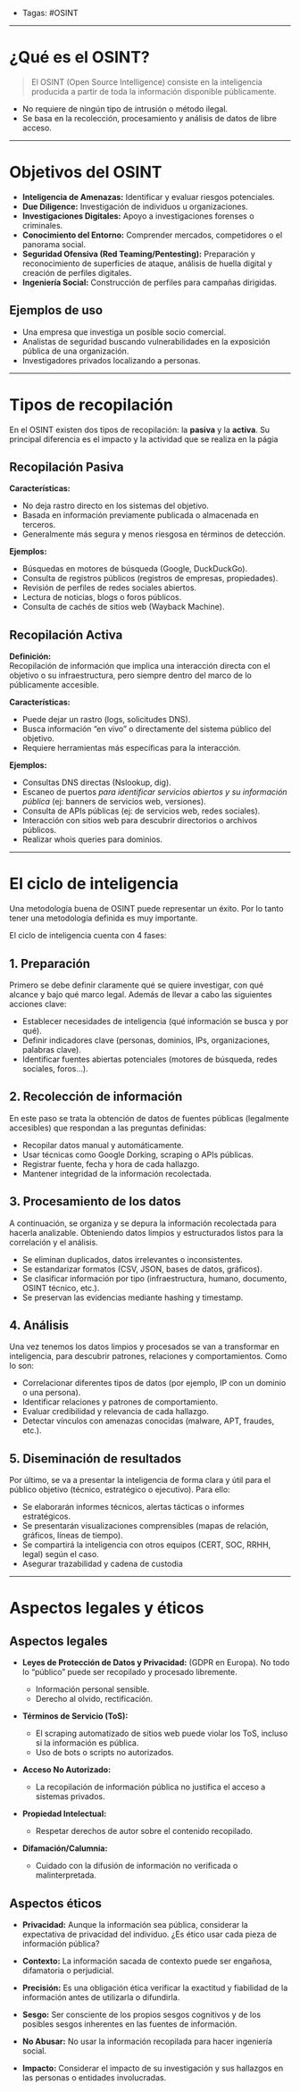 - Tagas: #OSINT 
---
# ¿Qué es el OSINT?

>El OSINT (Open Source Intelligence) consiste en la inteligencia producida a partir de toda la información disponible públicamente.
- No requiere de ningún tipo de intrusión o método ilegal.
- Se basa en la recolección, procesamiento y análisis de datos de libre acceso.
---
# Objetivos del OSINT
- **Inteligencia de Amenazas:** Identificar y evaluar riesgos potenciales.
- **Due Diligence:** Investigación de individuos u organizaciones.
- **Investigaciones Digitales:** Apoyo a investigaciones forenses o criminales.
- **Conocimiento del Entorno:** Comprender mercados, competidores o el panorama social.
- **Seguridad Ofensiva (Red Teaming/Pentesting):** Preparación y reconocimiento de superficies de ataque, análisis de huella digital y creación de perfiles digitales.
- **Ingeniería Social:** Construcción de perfiles para campañas dirigidas.

## Ejemplos de uso
- Una empresa que investiga un posible socio comercial.
- Analistas de seguridad buscando vulnerabilidades en la exposición pública de una organización.
- Investigadores privados localizando a personas.

---

# Tipos de recopilación
En el OSINT existen dos tipos de recopilación: la **pasiva** y la **activa**. 
Su principal diferencia es el impacto y la actividad que se realiza en la págia

## Recopilación Pasiva
**Características:**
- No deja rastro directo en los sistemas del objetivo.
- Basada en información previamente publicada o almacenada en terceros.
- Generalmente más segura y menos riesgosa en términos de detección.

**Ejemplos:**
- Búsquedas en motores de búsqueda (Google, DuckDuckGo).
- Consulta de registros públicos (registros de empresas, propiedades).
- Revisión de perfiles de redes sociales abiertos.
- Lectura de noticias, blogs o foros públicos.
- Consulta de cachés de sitios web (Wayback Machine).

## Recopilación Activa
**Definición:**  
Recopilación de información que implica una interacción directa con el objetivo o su infraestructura, pero siempre dentro del marco de lo públicamente accesible.

**Características:**
- Puede dejar un rastro (logs, solicitudes DNS).
- Busca información “en vivo” o directamente del sistema público del objetivo.
- Requiere herramientas más específicas para la interacción.

**Ejemplos:**
- Consultas DNS directas (Nslookup, dig).
- Escaneo de puertos _para identificar servicios abiertos y su información pública_ (ej: banners de servicios web, versiones).
- Consulta de APIs públicas (ej: de servicios web, redes sociales).
- Interacción con sitios web para descubrir directorios o archivos públicos.
- Realizar whois queries para dominios.
---
# El ciclo de inteligencia
Una metodología buena de OSINT puede representar un éxito. Por lo tanto tener una metodología definida es muy importante.

El ciclo de inteligencia cuenta con 4 fases:
## 1. Preparación
Primero se debe definir claramente qué se quiere investigar, con qué alcance y bajo qué marco legal. Además de llevar a cabo las siguientes acciones clave:
- Establecer necesidades de inteligencia (qué información se busca y por qué).
- Definir indicadores clave (personas, dominios, IPs, organizaciones, palabras clave).
- Identificar fuentes abiertas potenciales (motores de búsqueda, redes sociales, foros...).
## 2. Recolección de información
En este paso se trata la obtención de datos de fuentes públicas (legalmente accesibles) que respondan a las preguntas definidas:
- Recopilar datos manual y automáticamente.
- Usar técnicas como Google Dorking, scraping o APIs públicas.
- Registrar fuente, fecha y hora de cada hallazgo.
- Mantener integridad de la información recolectada.
## 3.  Procesamiento de los datos
A continuación, se organiza y se depura la información recolectada para hacerla analizable. Obteniendo datos limpios y estructurados listos para la correlación y el análisis. 
- Se eliminan duplicados, datos irrelevantes o inconsistentes.
- Se estandarizar formatos (CSV, JSON, bases de datos, gráficos).
- Se clasificar información por tipo (infraestructura, humano, documento, OSINT técnico, etc.).
- Se preservan las evidencias mediante hashing y timestamp.
## 4. Análisis
Una vez tenemos los datos limpios y procesados se van a transformar en inteligencia, para descubrir patrones, relaciones y comportamientos. Como lo son:
- Correlacionar diferentes tipos de datos (por ejemplo, IP con un dominio o una persona).
- Identificar relaciones y patrones de comportamiento.
- Evaluar credibilidad y relevancia de cada hallazgo.
- Detectar vínculos con amenazas conocidas (malware, APT, fraudes, etc.).
## 5. Diseminación de resultados
Por último, se va a presentar la inteligencia de forma clara y útil para el público objetivo (técnico, estratégico o ejecutivo). Para ello:
- Se elaborarán informes técnicos, alertas tácticas o informes estratégicos.
- Se presentarán visualizaciones comprensibles (mapas de relación, gráficos, líneas de tiempo).
- Se compartirá la inteligencia con otros equipos (CERT, SOC, RRHH, legal) según el caso.
- Asegurar trazabilidad y cadena de custodia
---
# Aspectos legales y éticos
## Aspectos legales
- **Leyes de Protección de Datos y Privacidad:** (GDPR en Europa). No todo lo “público” puede ser recopilado y procesado libremente.
    - Información personal sensible.
    - Derecho al olvido, rectificación.

- **Términos de Servicio (ToS):**
    - El scraping automatizado de sitios web puede violar los ToS, incluso si la información es pública.
    - Uso de bots o scripts no autorizados.

- **Acceso No Autorizado:**
    - La recopilación de información pública no justifica el acceso a sistemas privados.

- **Propiedad Intelectual:**
    - Respetar derechos de autor sobre el contenido recopilado.

- **Difamación/Calumnia:**
    - Cuidado con la difusión de información no verificada o malinterpretada.

## Aspectos éticos
- **Privacidad:** Aunque la información sea pública, considerar la expectativa de privacidad del individuo. ¿Es ético usar cada pieza de información pública?

- **Contexto:** La información sacada de contexto puede ser engañosa, difamatoria o perjudicial.

- **Precisión:** Es una obligación ética verificar la exactitud y fiabilidad de la información antes de utilizarla o difundirla.

- **Sesgo:** Ser consciente de los propios sesgos cognitivos y de los posibles sesgos inherentes en las fuentes de información.

- **No Abusar:** No usar la información recopilada para hacer ingeniería social.

- **Impacto:** Considerar el impacto de su investigación y sus hallazgos en las personas o entidades involucradas.